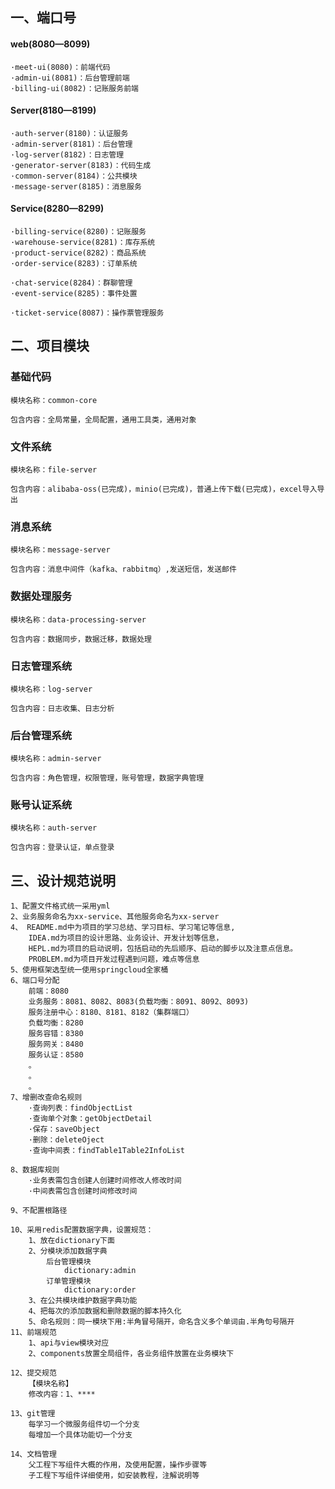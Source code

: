 ## 一、端口号

#### web(8080—8099)

    ·meet-ui(8080)：前端代码
    ·admin-ui(8081)：后台管理前端
    ·billing-ui(8082)：记账服务前端

#### Server(8180—8199)

    ·auth-server(8180)：认证服务
    ·admin-server(8181)：后台管理
    ·log-server(8182)：日志管理
    ·generator-server(8183)：代码生成
    ·common-server(8184)：公共模块
    ·message-server(8185)：消息服务

#### Service(8280—8299)

    ·billing-service(8280)：记账服务
    ·warehouse-service(8281)：库存系统
    ·product-service(8282)：商品系统
    ·order-service(8283)：订单系统

    ·chat-service(8284)：群聊管理
    ·event-service(8285)：事件处置

    ·ticket-service(8087)：操作票管理服务

## 二、项目模块

### 基础代码

    模块名称：common-core

    包含内容：全局常量，全局配置，通用工具类，通用对象

### 文件系统

    模块名称：file-server

    包含内容：alibaba-oss(已完成)，minio(已完成)，普通上传下载(已完成)，excel导入导出

### 消息系统

    模块名称：message-server

    包含内容：消息中间件（kafka、rabbitmq）,发送短信，发送邮件

### 数据处理服务

    模块名称：data-processing-server

    包含内容：数据同步，数据迁移，数据处理

### 日志管理系统

    模块名称：log-server
    
    包含内容：日志收集、日志分析

### 后台管理系统

    模块名称：admin-server
    
    包含内容：角色管理，权限管理，账号管理，数据字典管理

### 账号认证系统

    模块名称：auth-server
    
    包含内容：登录认证，单点登录

## 三、设计规范说明
    1、配置文件格式统一采用yml
    2、业务服务命名为xx-service、其他服务命名为xx-server
    4、 README.md中为项目的学习总结、学习目标、学习笔记等信息,
        IDEA.md为项目的设计思路、业务设计、开发计划等信息，
        HEPL.md为项目的启动说明，包括启动的先后顺序、启动的脚步以及注意点信息。
        PROBLEM.md为项目开发过程遇到问题，难点等信息
    5、使用框架选型统一使用springcloud全家桶
    6、端口号分配
        前端：8080
        业务服务：8081、8082、8083(负载均衡：8091、8092、8093)
        服务注册中心：8180、8181、8182（集群端口）
        负载均衡：8280
        服务容错：8380
        服务网关：8480
        服务认证：8580
        。
        。
        。
    7、增删改查命名规则
        ·查询列表：findObjectList
        ·查询单个对象：getObjectDetail
        ·保存：saveObject
        ·删除：deleteOject
        ·查询中间表：findTable1Table2InfoList        
        
    8、数据库规则
        ·业务表需包含创建人创建时间修改人修改时间
        ·中间表需包含创建时间修改时间
  
    9、不配置根路径

    10、采用redis配置数据字典，设置规范：
        1、放在dictionary下面
        2、分模块添加数据字典
            后台管理模块
                dictionary:admin
            订单管理模块
                dictionary:order
        3、在公共模块维护数据字典功能
        4、把每次的添加数据和删除数据的脚本持久化
        5、命名规则：同一模块下用:半角冒号隔开，命名含义多个单词由.半角句号隔开
    11、前端规范
        1、api与view模块对应
        2、components放置全局组件，各业务组件放置在业务模块下

    12、提交规范
        【模块名称】
        修改内容：1、****

    13、git管理
        每学习一个微服务组件切一个分支
        每增加一个具体功能切一个分支

    14、文档管理
        父工程下写组件大概的作用，及使用配置，操作步骤等
        子工程下写组件详细使用，如安装教程，注解说明等

